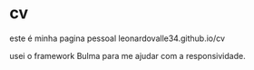# cv
 
este é minha pagina pessoal
leonardovalle34.github.io/cv

usei o framework Bulma para me ajudar com a responsividade.

